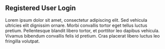 
## Registered User Login

Lorem ipsum dolor sit amet, consectetur adipiscing elit. Sed vehicula ultricies elit dignissim ornare. Morbi convallis tortor eget tellus luctus pretium. Pellentesque blandit libero tortor, et porttitor leo dapibus vehicula. Vivamus bibendum convallis felis id pretium. Cras placerat libero luctus leo fringilla volutpat.